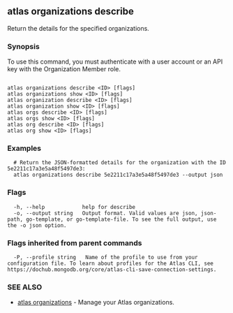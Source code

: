 ## atlas organizations describe

Return the details for the specified organizations.


### Synopsis

To use this command, you must authenticate with a user account or an API key with the Organization Member role.



```

atlas organizations describe <ID> [flags]
atlas organizations show <ID> [flags]
atlas organization describe <ID> [flags]
atlas organization show <ID> [flags]
atlas orgs describe <ID> [flags]
atlas orgs show <ID> [flags]
atlas org describe <ID> [flags]
atlas org show <ID> [flags]
```

### Examples

```
  # Return the JSON-formatted details for the organization with the ID 5e2211c17a3e5a48f5497de3:
  atlas organizations describe 5e2211c17a3e5a48f5497de3 --output json
```


### Flags

```
  -h, --help            help for describe
  -o, --output string   Output format. Valid values are json, json-path, go-template, or go-template-file. To see the full output, use the -o json option.

```


### Flags inherited from parent commands

```
  -P, --profile string   Name of the profile to use from your configuration file. To learn about profiles for the Atlas CLI, see https://dochub.mongodb.org/core/atlas-cli-save-connection-settings.

```

### SEE ALSO


* [atlas organizations](atlas_organizations.md)	- Manage your Atlas organizations.



